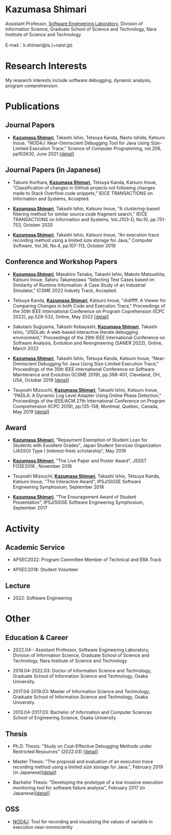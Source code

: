 # Kazumasa Shimari
Assistant Professor, [Software Engineering Laboratory](https://naist-se.github.io/), Division of Information Science, Graduate School of Science and Technology, Nara Institute of Science and Technology

<!-- ![photo]({{ site.url }}/pic/shimari.jpg) -->

E-mail：k.shimari@is.(+naist.jp)

# Research Interests
My research interests include software debugging, dynamic analysis, program comprehension.

# Publications
## Journal Papers
  * **<u>Kazumasa Shimari</u>**, Takashi Ishio, Tetsuya Kanda, Naoto Ishida, Katsuro Inoue, "NOD4J:
                  Near-Omniscient Debugging Tool for Java Using Size-Limited Execution
                  Trace," Science of Computer Programming, vol.206, pp102630, June 2021
                  [[detail](https://sel.ist.osaka-u.ac.jp/lab-db/betuzuri/contents.ja/1199.html)]

## Journal Papers (in Japanese)
  * Takumi Kurihara, **<u>Kazumasa Shimari</u>**, Tetsuya Kanda, Katsuro Inoue, "Classification of changes in GitHub projects not following changes made to Stack Overflow code snippets," IEICE TRANSACTIONS on
                  Information and Systems, Accepted.

  * **<u>Kazumasa Shimari</u>**, Takashi Ishio, Katsuro Inoue, "A clustering-based filtering method
                  for similar source code fragment search," IEICE TRANSACTIONS on
                  Information and Systems, Vol.J103-D, No.10, pp.751-753, October 2020

  * **<u>Kazumasa Shimari</u>**, Takashi Ishio, Katsuro Inoue, "An execution trace recording method
                  using a limited size storage for Java," Computer Software, Vol.36,
                  No.4, pp.107-113, October 2019

##  Conference and Workshop Papers
  * **<u>Kazumasa Shimari</u>**, Masahiro Tanaka, Takashi Ishio, Makoto Matsushita, Katsuro Inoue, Satoru Takanezawa "Selecting Test Cases based on Similarity of Runtime Information: A Case Study of an Industrial Simulator," ICSME 2022 Industy Track, Accepted. <!-- [[detail](https://sel.ist.osaka-u.ac.jp/lab-db/betuzuri/contents.ja/1237.html)] Acceptance rate 50% (10/20) -->

  * Tetsuya Kanda, **<u>Kazumasa Shimari</u>**, Katsuro Inoue, "didiffff: A Viewer for Comparing Changes in both
                  Code and Execution Trace," Proceedings of the 30th IEEE International
                  Conference on Program Coprehension (ICPC 2022), pp.528-532, Online, May 2022 [[detail](https://sel.ist.osaka-u.ac.jp/lab-db/betuzuri/contents.ja/1237.html)]<!-- Acceptance rate 38% (5/13) -->

  * Sakutaro Sugiyama, Takashi Kobayashi, **<u>Kazumasa Shimari</u>**, Takashi Ishio, "JISDLab: A web-based interactive literate debugging
                  environment," Proceedings of the 29th IEEE International Conference
                  on Software Analysis, Evolution and Reengineering (SANER 2022), Online,
                  March 2022 <!-- Acceptance rate 75% (9/12) -->

  * **<u>Kazumasa Shimari</u>**, Takashi Ishio, Tetsuya Kanda, Katsuro Inoue, "Near-Omniscient
                  Debugging for Java Using Size-Limited Execution Trace," Proceedings of
                  the 35th IEEE International Conference on Software Maintenance and
                  Evolution (ICSME 2019), pp.398-401, Cleveland, OH, USA, October 2019
                  [[detail](https://sel.ist.osaka-u.ac.jp/lab-db/betuzuri/contents.ja/1172.html)] <!-- Acceptance rate 58% (11/19) -->

  * Tsuyoshi Mizouchi, **<u>Kazumasa Shimari</u>**, Takashi Ishio, Katsuro Inoue, "PADLA: A Dynamic Log Level Adapter
                  Using Online Phase Detection," Proceedings of the IEEE/ACM 27th
                  International Conference on Program Comprehension (ICPC 2019),
                  pp.135-138, Montreal, Quebec, Canada, May 2019 [[detail](https://sel.ist.osaka-u.ac.jp/lab-db/betuzuri/contents.ja/1157.html)]

## Award
  * **<u>Kazumasa Shimari</u>**, "Repayment Exemption of Student Loan for Students with Excellent
                  Grades", Japan Student Services Organization (JASSO) Type I
                  (interest-free) scholarship", May 2019

  * **<u>Kazumasa Shimari</u>**, "The Live Paper and Poster Award", JSSST FOSE2018 , November 2018

  * Tsuyoshi Mizouchi, **<u>Kazumasa Shimari</u>**, Takashi Ishio, Tetsuya Kanda, Katsuro Inoue, "The Interactive
                  Award", IPSJ/SIGSE Software Engineering Symphosium, September 2018

  * **<u>Kazumasa Shimari</u>**, "The Enouragement Award of Student Presentation", IPSJ/SIGSE
                  Software Engineering Symphosium, September 2017

# Activity
## Academic Service
  * APSEC2022: Program Committee Member of Technical and ERA Track

  * APSEC2018: Student Volunteer

## Lecture
  * 2022: Software Engineering 

<!-- ## TA・RA
  * 2019.07-2021.06: Specially Appointed Researcher (OTRI, Osaka Univ.)
  * 2019.04-2019.06: Research Assistant (IST, Osaka Univ.)
  * 2018.06-2018.09: Cloud Spiral (IST, Osaka Univ.)
  * 2017.10-2018.02: Computer Language Processing (ES, Osaka Univ.) -->

<!-- ## Special Program
  * 2017:Cloud Spiral Cloud Specialist Program Initiative for
                  Reality-based Advanced Learning(Cloud Spiral) -->

# Other
## Education & Career
  * 2022.04-: Assistant Professor, Software Engineering Laboratory,
                  Division of Information Science, Graduate School of Science and
                  Technology, Nara Institute of Science and Technology

  * 2019.04-2022.03: Doctor of Information Science and Technology,
                  Graduate School of Information Science and Technology, Osaka
                  University.
  * 2017.04-2019.03: Master of Information Science and Technology,
                  Graduate School of Information Science and Technology, Osaka
                  University.

  * 2013.04-2017.03: Bachelor of Information and Computer Sciences School
                  of Engineering Science, Osaka University

## Thesis
  * Ph.D. Thesis: "Study on Cost-Effective Debugging Methods under
                  Restricted Resources" (2022.03) [[detail](https://sel.ist.osaka-u.ac.jp/lab-db/Dthesis/contents.ja/41.html)]

  * Master Thesis: "The proposal and evaluation of an execution trace
                  recording method using a limited size storage for Java.", February
                  2019 (in Japanese)[[detail](https://sel.ist.osaka-u.ac.jp/lab-db/Mthesis/contents.en/144.html)]

  * Bachelor Thesis: "Developing the prototype of a low invasive execution
                  monitoring tool for software failure analysis", February 2017 (in
                  Japanese)[[detail](https://sel.ist.osaka-u.ac.jp/lab-db/Bthesis/contents.en/155.html)]

## OSS
  * [NOD4J](https://github.com/k-shimari/nod4j): Tool for
                  recording and visualizing the values of variable in execution
                  near-omnisciently
